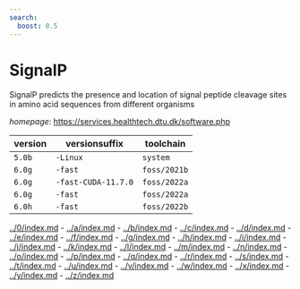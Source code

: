 ```yaml
---
search:
  boost: 0.5
---
```

# SignalP

SignalP predicts the presence  and  location of signal peptide  cleavage sites in  amino acid  sequences  from  different organisms

*homepage*: <https://services.healthtech.dtu.dk/software.php>

version | versionsuffix | toolchain
--------|---------------|----------
``5.0b`` | ``-Linux`` | ``system``
``6.0g`` | ``-fast`` | ``foss/2021b``
``6.0g`` | ``-fast-CUDA-11.7.0`` | ``foss/2022a``
``6.0g`` | ``-fast`` | ``foss/2022a``
``6.0h`` | ``-fast`` | ``foss/2022b``

[../0/index.md](0) - [../a/index.md](a) - [../b/index.md](b) - [../c/index.md](c) - [../d/index.md](d) - [../e/index.md](e) - [../f/index.md](f) - [../g/index.md](g) - [../h/index.md](h) - [../i/index.md](i) - [../j/index.md](j) - [../k/index.md](k) - [../l/index.md](l) - [../m/index.md](m) - [../n/index.md](n) - [../o/index.md](o) - [../p/index.md](p) - [../q/index.md](q) - [../r/index.md](r) - [../s/index.md](s) - [../t/index.md](t) - [../u/index.md](u) - [../v/index.md](v) - [../w/index.md](w) - [../x/index.md](x) - [../y/index.md](y) - [../z/index.md](z)

